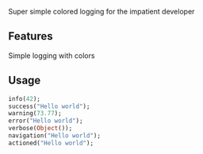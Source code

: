 Super simple colored logging for the impatient developer

## Features

Simple logging with colors

## Usage

```dart
info(42);
success("Hello world");
warning(73.77);
error("Hello world");
verbose(Object());
navigation("Hello world");
actioned("Hello world");
```